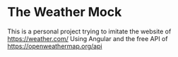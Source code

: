 # The Weather Mock

This is a personal project trying to imitate the website of https://weather.com/
Using Angular and the free API of https://openweathermap.org/api

